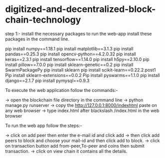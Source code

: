 # digitized-and-decentralized-block-chain-technology
step 1:- install the necessary packages to run the web-app
install these packages in the command line.

pip install numpy==1.18.1
pip install matplotlib==3.1.3 
pip install pandas==0.25.3 
pip install opencv-python==4.2.0.32
pip install keras==2.3.1 
pip install tensorflow==1.14.0 
pip install h5py==2.10.0 
pip install pillow==7.0.0
pip install sklearn-genetic==0.2
pip install SwarmPackagePy
pip install sklearn
pip install scikit-learn==0.22.2.post1
Pip install sklearn-extensions==0.0.2
Pip install pyswarms==1.1.0
pip install django==2.1.7
pip install pymysql==0.9.3

To execute the web application follow the commands:-

 -> open the blockchain file directory in the command line
 -> python manage.py runserver
 -> copy the http://127.0.0.1:8000/indexhtml paste on any web browser
 -> type index.html after blackslash /index.html in the web browser

 To run the web app follow the steps:-

 -> click on add peer then enter the e-mail id and click add
 -> then click add peers to block and choose your mail-id and then click add to block.
 -> click on transaction button add from-peer,To-peer and coins then submit transaction.
 -> click on view chain it contains all the details.



